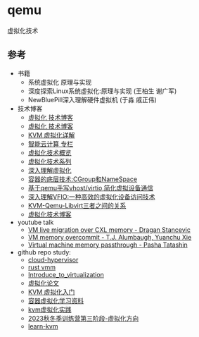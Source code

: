# qemu

虚拟化技术

## 参考

- 书籍
  - 系统虚拟化 原理与实现
  - 深度探索Linux系统虚拟化:原理与实现 (王柏生  谢广军) 
  - NewBluePill深入理解硬件虚拟机 (于淼  戚正伟)
- 技术博客
  - [虚拟化 技术博客](https://github.com/zhangjaycee/real_tech/wiki/virtualcatalog)
  - [虚拟化 技术博客](https://www.junmajinlong.com/tags/Virtualization/)
  - [KVM 虚拟化详解](https://zhuanlan.zhihu.com/p/105499858)
  - [智能云计算 专栏](https://www.zhihu.com/column/c_1187367200796606464)
  - [虚拟化技术概览](https://houmin.cc/posts/65866329/)
  - [虚拟化技术系列](https://zhuanlan.zhihu.com/p/93289632)
  - [深入理解虚拟化](https://zhuanlan.zhihu.com/p/441287815)
  - [容器的底层技术:CGroup和NameSpace](https://zhuanlan.zhihu.com/p/690639138)
  - [基于qemu手写vhost/virtio,简化虚拟设备通信](https://zhuanlan.zhihu.com/p/689616659)
  - [深入理解VFIO:一种高效的虚拟化设备访问技术](https://zhuanlan.zhihu.com/p/689107103)
  - [KVM-Qemu-Libvirt三者之间的关系](https://hsinin.github.io/2017/01/16/KVM-Qemu-Libvirt%E4%B8%89%E8%80%85%E4%B9%8B%E9%97%B4%E7%9A%84%E5%85%B3%E7%B3%BB/)
  - [虚拟化技术博客](https://zhuanlan.zhihu.com/p/701266513)
- youtube talk
  - [VM live migration over CXL memory - Dragan Stancevic](https://www.youtube.com/watch?v=8glo1KUQrlY&list=PLbzoR-pLrL6rlmdpJ3-oMgU_zxc1wAhjS&index=10&pp=iAQB)
  - [VM memory overcommit - T.J. Alumbaugh, Yuanchu Xie](https://www.youtube.com/watch?v=K5QS7MtAMzw&list=PLbzoR-pLrL6rlmdpJ3-oMgU_zxc1wAhjS&index=12)
  - [Virtual machine memory passthrough - Pasha Tatashin](https://www.youtube.com/watch?v=MhPDLF8g3f0&list=PLbzoR-pLrL6rlmdpJ3-oMgU_zxc1wAhjS&index=38&pp=iAQB)
- github repo study:
  - [cloud-hypervisor](https://github.com/cloud-hypervisor/cloud-hypervisor)
  - [rust vmm](https://github.com/rust-vmm/community)
  - [Introduce_to_virtualization](https://github.com/0voice/Introduce_to_virtualization)
  - [虚拟化论文](https://github.com/dyweb/papers-notebook)
  - [KVM 虚拟化入门](https://github.com/yangcvo/KVM)
  - [容器虚拟化学习资料](https://github.com/charSLee013/docker?tab=readme-ov-file)
  - [kvm虚拟化实践](https://github.com/junneyang/kvm-practice)
  - [2023秋冬季训练营第三阶段-虚拟化方向](https://github.com/arceos-hypervisor/2023-virtualization-campus)
  - [learn-kvm](https://github.com/yifengyou/learn-kvm)